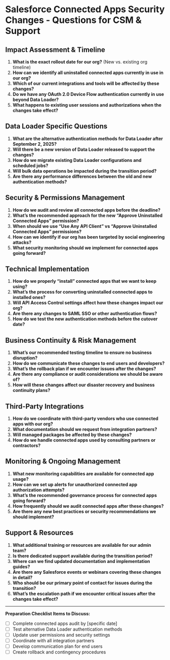 # Salesforce Connected Apps Security Changes - Questions for CSM & Support

## **Impact Assessment & Timeline**

1. **What is the exact rollout date for our org?** (New vs. existing org timeline)
1. **How can we identify all uninstalled connected apps currently in use in our org?**
1. **Which of our current integrations and tools will be affected by these changes?**
1. **Do we have any OAuth 2.0 Device Flow authentication currently in use beyond Data Loader?**
1. **What happens to existing user sessions and authorizations when the changes take effect?**

## **Data Loader Specific Questions**

1. **What are the alternative authentication methods for Data Loader after September 2, 2025?**
1. **Will there be a new version of Data Loader released to support the changes?**
1. **How do we migrate existing Data Loader configurations and scheduled jobs?**
1. **Will bulk data operations be impacted during the transition period?**
1. **Are there any performance differences between the old and new authentication methods?**

## **Security & Permissions Management**

1. **How do we audit and review all connected apps before the deadline?**
1. **What’s the recommended approach for the new “Approve Uninstalled Connected Apps” permission?**
1. **When should we use “Use Any API Client” vs “Approve Uninstalled Connected Apps” permissions?**
1. **How can we identify if our org has been targeted by social engineering attacks?**
1. **What security monitoring should we implement for connected apps going forward?**

## **Technical Implementation**

1. **How do we properly “install” connected apps that we want to keep using?**
1. **What’s the process for converting uninstalled connected apps to installed ones?**
1. **Will API Access Control settings affect how these changes impact our org?**
1. **Are there any changes to SAML SSO or other authentication flows?**
1. **How do we test the new authentication methods before the cutover date?**

## **Business Continuity & Risk Management**

1. **What’s our recommended testing timeline to ensure no business disruption?**
1. **How do we communicate these changes to end users and developers?**
1. **What’s the rollback plan if we encounter issues after the changes?**
1. **Are there any compliance or audit considerations we should be aware of?**
1. **How will these changes affect our disaster recovery and business continuity plans?**

## **Third-Party Integrations**

1. **How do we coordinate with third-party vendors who use connected apps with our org?**
1. **What documentation should we request from integration partners?**
1. **Will managed packages be affected by these changes?**
1. **How do we handle connected apps used by consulting partners or contractors?**

## **Monitoring & Ongoing Management**

1. **What new monitoring capabilities are available for connected app usage?**
1. **How can we set up alerts for unauthorized connected app authorization attempts?**
1. **What’s the recommended governance process for connected apps going forward?**
1. **How frequently should we audit connected apps after these changes?**
1. **Are there any new best practices or security recommendations we should implement?**

## **Support & Resources**

1. **What additional training or resources are available for our admin team?**
1. **Is there dedicated support available during the transition period?**
1. **Where can we find updated documentation and implementation guides?**
1. **Are there any Salesforce events or webinars covering these changes in detail?**
1. **Who should be our primary point of contact for issues during the transition?**
1. **What’s the escalation path if we encounter critical issues after the changes take effect?**

-----

**Preparation Checklist Items to Discuss:**

- [ ] Complete connected apps audit by [specific date]
- [ ] Test alternative Data Loader authentication methods
- [ ] Update user permissions and security settings
- [ ] Coordinate with all integration partners
- [ ] Develop communication plan for end users
- [ ] Create rollback and contingency procedures
